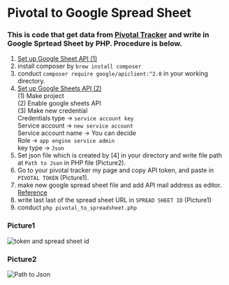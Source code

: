 # Pivotal to Google Spread Sheet

### This is code that get data from [Pivotal Tracker](http://pivotaltracker.com/) and write in Google Sprtead Sheet by PHP. Procedure is below.

1. [Set up Google Sheet API (1)](https://developers.google.com/sheets/api/quickstart/php)
2. install composer by ```brew install composer```
3. conduct ```composer require google/apiclient:^2.0``` in your working directory.
4. [Set up Google Sheets API (2)](http://www.sharkpp.net/blog/2016/09/22/how-to-use-google-spreadsheets-api-for-php.html)  
  (1) Make project  
  (2) Enable google sheets API  
  (3) Make new credential  
    Credentials type → `service account key`  
    Service account → `new service account`  
    Service account name → You can decide  
    Role → `app engine service admin`  
    key type → `Json`  
5. Set json file which is created by [4] in your directory and write file path at `Path to Json` in PHP file (Picture2).
6. Go to your pivotal tracker my page and copy API token, and paste in `PIVOTAL TOKEN` (Picture1).
7. make new google spread sheet file and add API mail address as editor.
[Reference](https://www.fillup.io/post/read-and-write-google-sheets-from-php/)
8. write last last of the spread sheet URL in `SPREAD SHEET ID` (Picture1)
9. conduct ```php pivotal_to_spreadsheet.php```

### Picture1
![token and spread sheet id](https://github.com/ShotaOnishi/Pivotal-to-GoogleSpreadSheet/blob/dev_0911/picture/place_of_token_and_id.png?raw=true "pic1")

### Picture2
![Path to Json](https://github.com/ShotaOnishi/Pivotal-to-GoogleSpreadSheet/blob/dev_0911/picture/place_of%20_json_path.png?raw=true "pic2")
